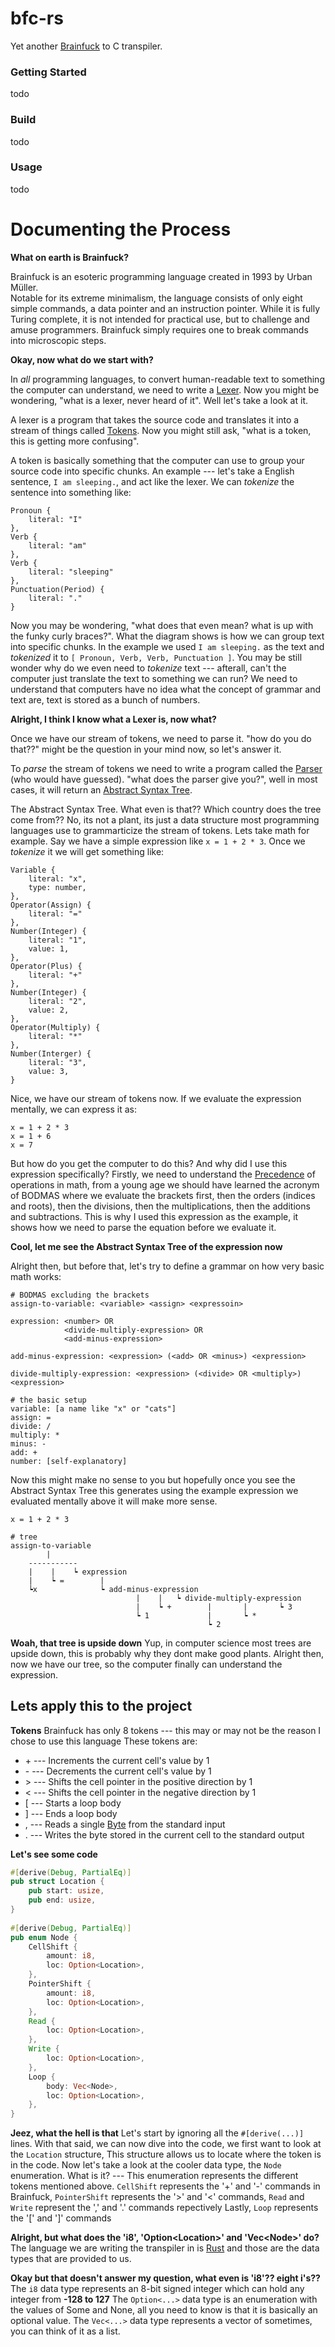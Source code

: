 # bfc-rs
Yet another [Brainfuck](https://en.wikipedia.org/wiki/Brainfuck) to C transpiler.

### Getting Started
todo

### Build
todo

### Usage
todo

# Documenting the Process
**What on earth is Brainfuck?**

Brainfuck is an esoteric programming language created in 1993 by Urban Müller.  
Notable for its extreme minimalism, the language consists of only eight simple commands, a data pointer and an instruction pointer. While it is fully Turing complete, it is not intended for practical use, but to challenge and amuse programmers. Brainfuck simply requires one to break commands into microscopic steps.

**Okay, now what do we start with?**

In *all* programming languages, to convert human-readable text to something the computer can understand, we need to write a [Lexer](https://en.wikipedia.org/wiki/Lexical_analysis). Now you might be wondering, "what is a lexer, never heard of it". Well let's take a look at it.

A lexer is a program that takes the source code and translates it into a stream of things called [Tokens](https://en.wikipedia.org/wiki/Lexical_analysis#Tokenization). Now you might still ask, "what is a token, this is getting more confusing".

A token is basically something that the computer can use to group your source code into specific chunks.
An example --- let's take a English sentence, `I am sleeping.`, and act like the lexer. We can *tokenize* the sentence into something like:
```
Pronoun {
	literal: "I"
},
Verb {
	literal: "am"
},
Verb {
	literal: "sleeping"
},
Punctuation(Period) {
	literal: "."
}
```
Now you may be wondering, "what does that even mean? what is up with the funky curly braces?". What the diagram shows is how we can group text into specific chunks. In the example we used `I am sleeping.` as the text and *tokenized* it to `[ Pronoun, Verb, Verb, Punctuation ]`. You may be still wonder why do we even need to *tokenize* text --- afterall, can't the computer just translate the text to something we can run? We need to understand that computers have no idea what the concept of grammar and text are, text is stored as a bunch of numbers.

**Alright, I think I know what a Lexer is, now what?**

Once we have our stream of tokens, we need to parse it. "how do you do that??" might be the question in your mind now, so let's answer it.

To *parse* the stream of tokens we need to write a program called the [Parser](https://en.wikipedia.org/wiki/Parsing) (who would have guessed). "what does the parser give you?", well in most cases, it will return an [Abstract Syntax Tree](https://en.wikipedia.org/wiki/Abstract_syntax_tree).

The Abstract Syntax Tree. What even is that?? Which country does the tree come from??
No, its not a plant, its just a data structure most programming languages use to grammarticize the stream of tokens.
Lets take math for example. Say we have a simple expression like `x = 1 + 2 * 3`. Once we *tokenize* it we will get something like:
```
Variable {
	literal: "x",
	type: number,
},
Operator(Assign) {
	literal: "="
},
Number(Integer) {
	literal: "1",
	value: 1,
},
Operator(Plus) {
	literal: "+"
},
Number(Integer) {
	literal: "2",
	value: 2,
},
Operator(Multiply) {
	literal: "*"
},
Number(Interger) {
	literal: "3",
	value: 3,
}
```
Nice, we have our stream of tokens now. If we evaluate the expression mentally, we can express it as:
```
x = 1 + 2 * 3
x = 1 + 6
x = 7
```
But how do you get the computer to do this? And why did I use this expression specifically?
Firstly, we need to understand the [Precedence](https://en.wikipedia.org/wiki/Order_of_operations) of operations in math, from a young age we should have learned the acronym of BODMAS where we evaluate the brackets first, then the orders (indices and roots), then the divisions, then the multiplications, then the additions and subtractions. This is why I used this expression as the example, it shows how we need to parse the equation before we evaluate it.

**Cool, let me see the Abstract Syntax Tree of the expression now**

Alright then, but before that, let's try to define a grammar on how very basic math works:
```
# BODMAS excluding the brackets
assign-to-variable: <variable> <assign> <expressoin>

expression: <number> OR
			<divide-multiply-expression> OR
			<add-minus-expression>
			
add-minus-expression: <expression> (<add> OR <minus>) <expression>

divide-multiply-expression: <expression> (<divide> OR <multiply>) <expression>

# the basic setup
variable: [a name like "x" or "cats"]
assign: =
divide: /
multiply: *
minus: -
add: + 
number: [self-explanatory]
```

Now this might make no sense to you but hopefully once you see the Abstract Syntax Tree this generates using the example expression we evaluated mentally above it will make more sense.
```
x = 1 + 2 * 3

# tree
assign-to-variable
		|
	-----------
	|    |    ┕ expression
	|	 ┕ =		|
	┕x		        ┕ add-minus-expression
						    |    | 	 ┕ divide-multiply-expression
						    |	 ┕ +		|		|		┕ 3
						    ┕ 1				|		┕ *
										    ┕ 2
```

**Woah, that tree is upside down**
Yup, in computer science most trees are upside down, this is probably why they dont make good plants. Alright then, now we have our tree, so the computer finally can understand the expression.

## Lets apply this to the project
**Tokens**
Brainfuck has only 8 tokens --- this may or may not be the reason I chose to use this language
These tokens are:
* \+ --- Increments the current cell's value by 1
* \- --- Decrements the current cell's value by 1
* \> --- Shifts the cell pointer in the positive direction by 1
* \< --- Shifts the cell pointer in the negative direction by 1
* [ --- Starts a loop body
* ] --- Ends a loop body
* , --- Reads a single [Byte](https://en.wikipedia.org/wiki/Byte) from the standard input
* . --- Writes the byte stored in the current cell to the standard output

**Let's see some code**
```rust
#[derive(Debug, PartialEq)]  
pub struct Location {  
    pub start: usize,  
    pub end: usize,  
}  
  
#[derive(Debug, PartialEq)]  
pub enum Node {  
    CellShift {  
        amount: i8,  
        loc: Option<Location>,  
    },  
    PointerShift {  
        amount: i8,  
        loc: Option<Location>,  
    },  
    Read {  
        loc: Option<Location>,  
    },  
    Write {  
        loc: Option<Location>,  
    },  
    Loop {  
        body: Vec<Node>,  
        loc: Option<Location>,  
    },  
}
```
**Jeez, what the hell is that**
Let's start by ignoring all the `#[derive(...)]` lines. With that said, we can now dive into the code, we first want to look at the `Location` structure, This structure allows us to locate where the token is in the code. Now let's take a look at the cooler data type, the `Node` enumeration. What is it? --- This enumeration represents the different tokens mentioned above.
`CellShift` represents the '+' and '-' commands in Brainfuck,
`PointerShift` represents the '>' and '<' commands,
`Read` and `Write` represent the ',' and '.' commands repectively
Lastly, `Loop` represents the '[' and ']' commands

**Alright, but what does the 'i8', 'Option\<Location>' and 'Vec\<Node>' do?**
The language we are writing the transpiler in is [Rust](https://www.rust-lang.org/) and those are the data types that are provided to us.

**Okay but that doesn't answer my question, what even is 'i8'?? eight i's??**
The `i8` data type represents an 8-bit signed integer which can hold any integer from **-128 to 127**
The `Option<...>` data type is an enumeration with the values of Some and None, all you need to know is that it is basically an optional value.
The `Vec<...>` data type represents a vector of sometimes, you can think of it as a list.